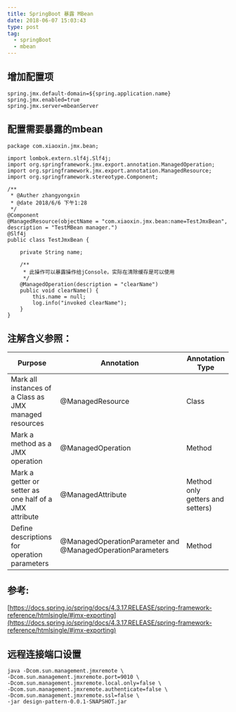 ```yaml
---
title: SpringBoot 暴露 MBean
date: 2018-06-07 15:03:43
type: post
tag:
  - springBoot
  - mbean
---
```

## 增加配置项

```
spring.jmx.default-domain=${spring.application.name}
spring.jmx.enabled=true
spring.jmx.server=mbeanServer
```
<!-- more -->
## 配置需要暴露的mbean

```
package com.xiaoxin.jmx.bean;

import lombok.extern.slf4j.Slf4j;
import org.springframework.jmx.export.annotation.ManagedOperation;
import org.springframework.jmx.export.annotation.ManagedResource;
import org.springframework.stereotype.Component;

/**
 * @Auther zhangyongxin
 * @date 2018/6/6 下午1:28
 */
@Component
@ManagedResource(objectName = "com.xiaoxin.jmx.bean:name=TestJmxBean", description = "TestMBean manager.")
@Slf4j
public class TestJmxBean {

    private String name;

    /**
     * 此操作可以暴露操作给jConsole，实际在清除缓存是可以使用
     */
    @ManagedOperation(description = "clearName")
    public void clearName() {
        this.name = null;
        log.info("invoked clearName");
    }
}
```
## 注解含义参照：

Purpose | Annotation | Annotation Type
------- | -------| -------
|Mark all instances of a Class as JMX managed resources|@ManagedResource|Class|
|Mark a method as a JMX operation|@ManagedOperation|Method|
|Mark a getter or setter as one half of a JMX attribute|@ManagedAttribute|Method only getters and setters)|
|Define descriptions for operation parameters|@ManagedOperationParameter and<br/>@ManagedOperationParameters|Method|


## 参考:
[https://docs.spring.io/spring/docs/4.3.17.RELEASE/spring-framework-reference/htmlsingle/#jmx-exporting](https://docs.spring.io/spring/docs/4.3.17.RELEASE/spring-framework-reference/htmlsingle/#jmx-exporting)

## 远程连接端口设置
```
java -Dcom.sun.management.jmxremote \
-Dcom.sun.management.jmxremote.port=9010 \
-Dcom.sun.management.jmxremote.local.only=false \
-Dcom.sun.management.jmxremote.authenticate=false \
-Dcom.sun.management.jmxremote.ssl=false \
-jar design-pattern-0.0.1-SNAPSHOT.jar
```


